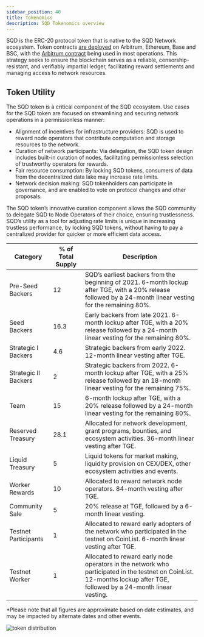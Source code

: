 ```yaml
---
sidebar_position: 40
title: Tokenomics
description: SQD Tokenomics overview
---
```


SQD is the ERC-20 protocol token that is native to the SQD Network ecosystem. Token contracts [are deployed](https://docs.sqd.ai/subsquid-network/participate/procuring-sqd/#general-considerations) on Arbitrum, Ethereum, Base and BSC, with the [Arbitrum contract](https://arbiscan.io/address/0x1337420dED5ADb9980CFc35f8f2B054ea86f8aB1) being used in most operations. This strategy seeks to ensure the blockchain serves as a reliable, censorship-resistant, and verifiably impartial ledger, facilitating reward settlements and managing access to network resources.

## Token Utility

The SQD token is a critical component of the SQD ecosystem. Use cases for the SQD token are focused on streamlining and securing network operations in a permissionless manner:

- Alignment of incentives for infrastructure providers: SQD is used to reward node operators that contribute computation and storage resources to the network.
- Curation of network participants: Via delegation, the SQD token design includes built-in curation of nodes, facilitating permissionless selection of trustworthy operators for rewards.
- Fair resource consumption: By locking SQD tokens, consumers of data from the decentralized data lake may increase rate limits.
- Network decision making: SQD tokenholders can participate in governance, and are enabled to vote on protocol changes and other proposals.
  
The SQD token’s innovative curation component allows the SQD community to delegate SQD to Node Operators of their choice, ensuring trustlessness. SQD’s utility as a tool for adjusting rate limits is unique in increasing trustless performance, by locking SQD tokens, without having to pay a centralized provider for quicker or more efficient data access.

| Category            | % of Total Supply | Description                                                                                                                                                           |
|---------------------|-------------------|-----------------------------------------------------------------------------------------------------------------------------------------------------------------------|
| Pre-Seed Backers    | 12                | SQD’s earliest backers from the beginning of 2021. 6-month lockup after TGE, with a 20% release followed by a 24-month linear vesting for the remaining 80%.   |
| Seed Backers        | 16.3              | Early backers from late 2021. 6-month lockup after TGE, with a 20% release followed by a 24-month linear vesting for the remaining 80%.                              |
| Strategic I Backers | 4.6               | Strategic backers from early 2022. 12-month linear vesting after TGE.                                                                                                 |
| Strategic II Backers| 2                 | Strategic backers from 2022. 6-month lockup after TGE, with a 25% release followed by an 18-month linear vesting for the remaining 75%.                              |
| Team                | 15                | 6-month lockup after TGE, with a 20% release followed by a 24-month linear vesting for the remaining 80%.                                                             |
| Reserved Treasury   | 28.1              | Allocated for network development, grant programs, bounties, and ecosystem activities. 36-month linear vesting after TGE.                                            |
| Liquid Treasury     | 5                 | Liquid tokens for market making, liquidity provision on CEX/DEX, other ecosystem activities and events.                                                               |
| Worker Rewards      | 10                | Allocated to reward network node operators. 84-month vesting after TGE.                                                                                               |
| Community Sale      | 5                 | 20% release at TGE, followed by a 6-month linear vesting.                                                                                                             |
| Testnet Participants| 1                 | Allocated to reward early adopters of the network who participated in the testnet on CoinList. 6-month linear vesting after TGE.                                     |
| Testnet Worker      | 1                 | Allocated to reward early node operators in the network who participated in the testnet on CoinList. 12-months lockup after TGE, followed by a 24-month linear vesting. |

*Please note that all figures are approximate based on date estimates, and may be impacted by alternate dates and other events.

![token distribution](https://s3-us-west-1.amazonaws.com/compliance-ico-af-us-west-1/production/images/attachments/original/0cb/c17/cb-/0cbc17cb-54f2-47b6-a1df-f0e87b3b7b74-1704220851-1ebd638dcaaf078a359bafcf15d62c1cbf723834.png)
